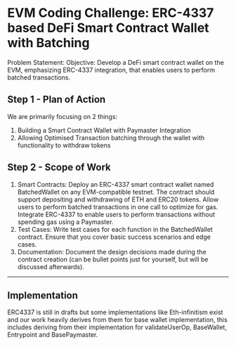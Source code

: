 # EVM Coding Challenge: ERC-4337 based DeFi Smart Contract Wallet with Batching

Problem Statement: Objective:
Develop a DeFi smart contract wallet on the EVM, emphasizing ERC-4337 integration, that enables users to perform batched transactions.

## Step 1 - Plan of Action

We are primarily focusing on 2 things: <br>

1. Building a Smart Contract Wallet with Paymaster Integration
2. Allowing Optimised Transaction batching through the wallet with functionality to withdraw tokens

## Step 2 - Scope of Work

1. Smart Contracts:
   Deploy an ERC-4337 smart contract wallet named BatchedWallet on any EVM-compatible testnet.
   The contract should support depositing and withdrawing of ETH and ERC20 tokens.
   Allow users to perform batched transactions in one call to optimize for gas.
   Integrate ERC-4337 to enable users to perform transactions without spending gas using a Paymaster.
2. Test Cases:
   Write test cases for each function in the BatchedWallet contract.
   Ensure that you cover basic success scenarios and edge cases.
3. Documentation:
   Document the design decisions made during the contract creation (can be bullet points just for yourself, but will be discussed afterwards).

---

## Implementation

ERC4337 is still in drafts but some implementations like Eth-infinitism exist and our work heavily derives from them for base wallet implementation, this includes deriving from their implementation for validateUserOp, BaseWallet, Entrypoint and BasePaymaster.
